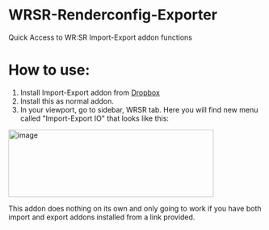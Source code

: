 # WRSR-Renderconfig-Exporter
Quick Access to WR:SR Import-Export addon functions

# How to use:
1. Install Import-Export addon from [Dropbox](https://www.dropbox.com/scl/fo/tvapi8hbq8y57khdvv9bk/AEby6Ge_8BGynJ48MxwT41A?dl=0&e=1&rlkey=t44c2ndcpdss5qvt7heb2unba/)
2. Install this as normal addon.
3. In your viewport, go to sidebar, WRSR tab. Here you will find new menu called "Import-Export IO" that looks like this:
<img width="406" height="133" alt="image" src="https://github.com/user-attachments/assets/a212972c-d5fc-4eca-9888-db11481dc87f" />

This addon does nothing on its own and only going to work if you have both import and export addons installed from a link provided.
